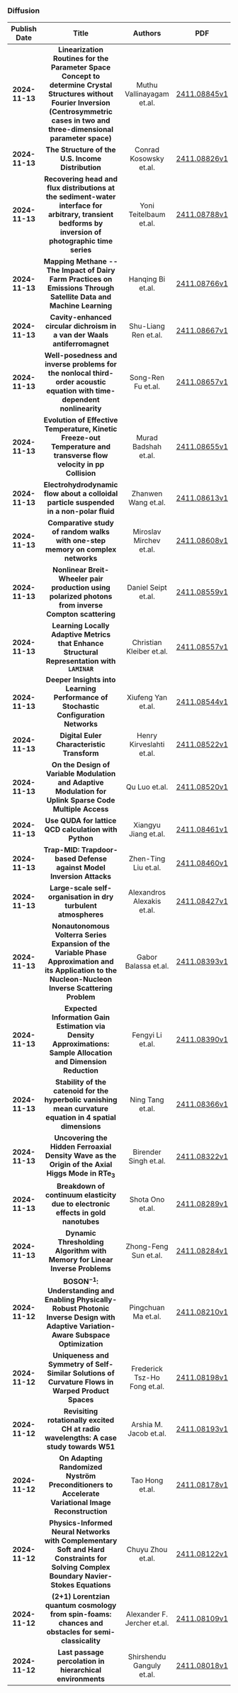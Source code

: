 
### Diffusion
|Publish Date|Title|Authors|PDF|Code|
| :---: | :---: | :---: | :---: | :---: |
|**2024-11-13**|**Linearization Routines for the Parameter Space Concept to determine Crystal Structures without Fourier Inversion (Centrosymmetric cases in two and three-dimensional parameter space)**|Muthu Vallinayagam et.al.|[2411.08845v1](http://arxiv.org/abs/2411.08845v1)|null|
|**2024-11-13**|**The Structure of the U.S. Income Distribution**|Conrad Kosowsky et.al.|[2411.08826v1](http://arxiv.org/abs/2411.08826v1)|null|
|**2024-11-13**|**Recovering head and flux distributions at the sediment-water interface for arbitrary, transient bedforms by inversion of photographic time series**|Yoni Teitelbaum et.al.|[2411.08788v1](http://arxiv.org/abs/2411.08788v1)|null|
|**2024-11-13**|**Mapping Methane -- The Impact of Dairy Farm Practices on Emissions Through Satellite Data and Machine Learning**|Hanqing Bi et.al.|[2411.08766v1](http://arxiv.org/abs/2411.08766v1)|null|
|**2024-11-13**|**Cavity-enhanced circular dichroism in a van der Waals antiferromagnet**|Shu-Liang Ren et.al.|[2411.08667v1](http://arxiv.org/abs/2411.08667v1)|null|
|**2024-11-13**|**Well-posedness and inverse problems for the nonlocal third-order acoustic equation with time-dependent nonlinearity**|Song-Ren Fu et.al.|[2411.08657v1](http://arxiv.org/abs/2411.08657v1)|null|
|**2024-11-13**|**Evolution of Effective Temperature, Kinetic Freeze-out Temperature and transverse flow velocity in pp Collision**|Murad Badshah et.al.|[2411.08655v1](http://arxiv.org/abs/2411.08655v1)|null|
|**2024-11-13**|**Electrohydrodynamic flow about a colloidal particle suspended in a non-polar fluid**|Zhanwen Wang et.al.|[2411.08613v1](http://arxiv.org/abs/2411.08613v1)|null|
|**2024-11-13**|**Comparative study of random walks with one-step memory on complex networks**|Miroslav Mirchev et.al.|[2411.08608v1](http://arxiv.org/abs/2411.08608v1)|null|
|**2024-11-13**|**Nonlinear Breit-Wheeler pair production using polarized photons from inverse Compton scattering**|Daniel Seipt et.al.|[2411.08559v1](http://arxiv.org/abs/2411.08559v1)|null|
|**2024-11-13**|**Learning Locally Adaptive Metrics that Enhance Structural Representation with $\texttt{LAMINAR}$**|Christian Kleiber et.al.|[2411.08557v1](http://arxiv.org/abs/2411.08557v1)|null|
|**2024-11-13**|**Deeper Insights into Learning Performance of Stochastic Configuration Networks**|Xiufeng Yan et.al.|[2411.08544v1](http://arxiv.org/abs/2411.08544v1)|null|
|**2024-11-13**|**Digital Euler Characteristic Transform**|Henry Kirveslahti et.al.|[2411.08522v1](http://arxiv.org/abs/2411.08522v1)|null|
|**2024-11-13**|**On the Design of Variable Modulation and Adaptive Modulation for Uplink Sparse Code Multiple Access**|Qu Luo et.al.|[2411.08520v1](http://arxiv.org/abs/2411.08520v1)|null|
|**2024-11-13**|**Use QUDA for lattice QCD calculation with Python**|Xiangyu Jiang et.al.|[2411.08461v1](http://arxiv.org/abs/2411.08461v1)|null|
|**2024-11-13**|**Trap-MID: Trapdoor-based Defense against Model Inversion Attacks**|Zhen-Ting Liu et.al.|[2411.08460v1](http://arxiv.org/abs/2411.08460v1)|[link](https://github.com/ntuaislab/trap-mid)|
|**2024-11-13**|**Large-scale self-organisation in dry turbulent atmospheres**|Alexandros Alexakis et.al.|[2411.08427v1](http://arxiv.org/abs/2411.08427v1)|null|
|**2024-11-13**|**Nonautonomous Volterra Series Expansion of the Variable Phase Approximation and its Application to the Nucleon-Nucleon Inverse Scattering Problem**|Gabor Balassa et.al.|[2411.08393v1](http://arxiv.org/abs/2411.08393v1)|null|
|**2024-11-13**|**Expected Information Gain Estimation via Density Approximations: Sample Allocation and Dimension Reduction**|Fengyi Li et.al.|[2411.08390v1](http://arxiv.org/abs/2411.08390v1)|null|
|**2024-11-13**|**Stability of the catenoid for the hyperbolic vanishing mean curvature equation in 4 spatial dimensions**|Ning Tang et.al.|[2411.08366v1](http://arxiv.org/abs/2411.08366v1)|null|
|**2024-11-13**|**Uncovering the Hidden Ferroaxial Density Wave as the Origin of the Axial Higgs Mode in RTe$_3$**|Birender Singh et.al.|[2411.08322v1](http://arxiv.org/abs/2411.08322v1)|null|
|**2024-11-13**|**Breakdown of continuum elasticity due to electronic effects in gold nanotubes**|Shota Ono et.al.|[2411.08289v1](http://arxiv.org/abs/2411.08289v1)|null|
|**2024-11-13**|**Dynamic Thresholding Algorithm with Memory for Linear Inverse Problems**|Zhong-Feng Sun et.al.|[2411.08284v1](http://arxiv.org/abs/2411.08284v1)|null|
|**2024-11-12**|**BOSON$^{-1}$: Understanding and Enabling Physically-Robust Photonic Inverse Design with Adaptive Variation-Aware Subspace Optimization**|Pingchuan Ma et.al.|[2411.08210v1](http://arxiv.org/abs/2411.08210v1)|null|
|**2024-11-12**|**Uniqueness and Symmetry of Self-Similar Solutions of Curvature Flows in Warped Product Spaces**|Frederick Tsz-Ho Fong et.al.|[2411.08198v1](http://arxiv.org/abs/2411.08198v1)|null|
|**2024-11-12**|**Revisiting rotationally excited CH at radio wavelengths: A case study towards W51**|Arshia M. Jacob et.al.|[2411.08193v1](http://arxiv.org/abs/2411.08193v1)|null|
|**2024-11-12**|**On Adapting Randomized Nyström Preconditioners to Accelerate Variational Image Reconstruction**|Tao Hong et.al.|[2411.08178v1](http://arxiv.org/abs/2411.08178v1)|null|
|**2024-11-12**|**Physics-Informed Neural Networks with Complementary Soft and Hard Constraints for Solving Complex Boundary Navier-Stokes Equations**|Chuyu Zhou et.al.|[2411.08122v1](http://arxiv.org/abs/2411.08122v1)|null|
|**2024-11-12**|**(2+1) Lorentzian quantum cosmology from spin-foams: chances and obstacles for semi-classicality**|Alexander F. Jercher et.al.|[2411.08109v1](http://arxiv.org/abs/2411.08109v1)|null|
|**2024-11-12**|**Last passage percolation in hierarchical environments**|Shirshendu Ganguly et.al.|[2411.08018v1](http://arxiv.org/abs/2411.08018v1)|null|
